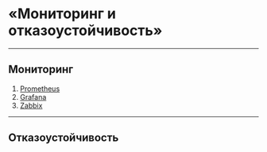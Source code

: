 # «Мониторинг и отказоустойчивость»
---
## Мониторинг

1. [Prometheus](Installing-Prometheus-on-Debian.md)
2. [Grafana](Installing-Grafana.md)
3. [Zabbix](Installing-zabbix.md)
---

## Отказоустойчивость

